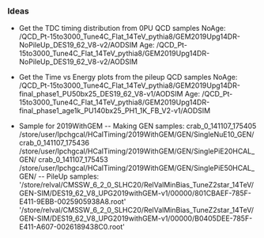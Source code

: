 ### Ideas

- Get the TDC timing distribution from 0PU QCD samples
NoAge: /QCD_Pt-15to3000_Tune4C_Flat_14TeV_pythia8/GEM2019Upg14DR-NoPileUp_DES19_62_V8-v2/AODSIM
Age: /QCD_Pt-15to3000_Tune4C_Flat_14TeV_pythia8/GEM2019Upg14DR-NoPileUp_DES19_62_V8-v2/AODSIM
- Get the Time vs Energy plots from the pileup QCD samples
NoAge: /QCD_Pt-15to3000_Tune4C_Flat_14TeV_pythia8/GEM2019Upg14DR-final_phase1_PU50bx25_DES19_62_V8-v1/AODSIM
Age: /QCD_Pt-15to3000_Tune4C_Flat_14TeV_pythia8/GEM2019Upg14DR-final_phase1_age1k_PU140bx25_PH1_1K_FB_V2-v1/AODSIM



- Sample for 2019WithGEM 
-- Making GEN samples:
crab_0_141107_175405 /store/user/lpchgcal/HCalTiming/2019WithGEM/GEN/SingleNuE10_GEN/
crab_0_141107_175436 /store/user/lpchgcal/HCalTiming/2019WithGEM/GEN/SinglePiE20HCAL_GEN/
crab_0_141107_175453 /store/user/lpchgcal/HCalTiming/2019WithGEM/GEN/SinglePiE50HCAL_GEN/
-- PileUp samples:
'/store/relval/CMSSW_6_2_0_SLHC20/RelValMinBias_TuneZ2star_14TeV/GEN-SIM/DES19_62_V8_UPG2019withGEM-v1/00000/801CBAEF-785F-E411-9EBB-0025905938A8.root'
'/store/relval/CMSSW_6_2_0_SLHC20/RelValMinBias_TuneZ2star_14TeV/GEN-SIM/DES19_62_V8_UPG2019withGEM-v1/00000/B0405DEE-785F-E411-A607-0026189438C0.root'
